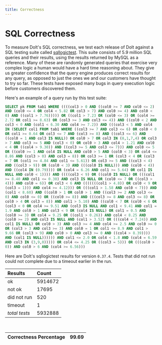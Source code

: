 ```yaml
---
title: Correctness
---
```


# SQL Correctness

To measure Dolt's SQL correctness, we test each release of Dolt
against a SQL testing suite called
[sqllogictest](https://github.com/dolthub/sqllogictest). This suite
consists of 5.9 million SQL queries and their results, using the
results returned by MySQL as a reference. Many of these are randomly
generated queries that exercise very complex logic a human would have
a hard time reasoning about. They give us greater confidence that the
query engine produces correct results for any query, as opposed to
just the ones we and our customers have thought to try so far. These
tests have exposed many bugs in query execution logic before customers
discovered them.

Here's an example of a query run by this test suite:

```sql
SELECT pk FROM tab1 WHERE ((((col3 > 0 AND ((col0 >= 7 AND col0 <= 2)
AND (col0 <= 4 OR col4 < 5.82 OR col3 > 7) AND col0 >= 4) AND col0 <
0) AND ((col1 > 7.76))))) OR ((col1 > 7.23 OR (col0 <= 3) OR (col4 >=
2.72 OR col1 >= 8.63) OR (col3 >= 3 AND col3 <= 4)) AND ((col0 < 2 AND
col3 < 0 AND (col1 < 6.30 AND col4 >= 7.2)) AND (((col3 < 5 AND col4
IN (SELECT col1 FROM tab1 WHERE ((col3 >= 7 AND col3 <= 6) OR col0 < 0
OR col1 >= 0.64 OR col3 <= 7 AND (col3 >= 8) AND ((col3 <= 6) AND
((col0 = 1 AND col3 IS NULL)) OR col0 > 7 OR col3 IN (8,1,7,4) OR col3
> 7 AND col3 >= 5 AND (col3 < 0) OR col0 > 3 AND col4 > 1.21 AND col0
< 4 OR ((col4 > 9.30)) AND ((col3 >= 5 AND col3 <= 7))) AND col0 <= 5
OR ((col0 >= 1 AND col4 IS NULL AND col0 > 5 AND (col0 < 3) OR col4 <=
8.86 AND (col3 > 0) AND col3 = 8)) OR col3 >= 1 OR (col3 < 4 OR (col3
= 7 OR (col1 >= 4.84 AND col1 <= 5.61)) OR col3 >= 5 AND ((col3 < 4)
AND ((col3 > 9)) OR (col0 < 3) AND (((col0 IS NULL))) AND (col0 < 4))
AND ((col4 IN (0.79)))) OR (col4 = 6.26 AND col1 >= 5.64) OR col1 IS
NULL AND col0 < 1)))) AND ((((col3 < 9) OR ((col0 IS NULL) OR (((col1
>= 8.40 AND col1 <= 0.30) AND col3 IS NULL OR (col0 <= 7 OR ((col3 >
4))) AND col0 = 6)) OR col3 < 6 AND (((((((col1 > 4.8)) OR col0 < 9 OR
(col3 = 1))) AND col4 >= 4.12))) OR (((col1 > 1.58 AND col0 < 7))) AND
(col1 < 8.60) AND ((col0 > 1 OR col0 > 1 AND ((col3 >= 2 AND col3 <=
0) AND col0 <= 0) OR ((col0 >= 8)) AND (((col3 >= 8 AND col3 <= 8) OR
col0 > 4 OR col3 = 8)) AND col1 > 5.10) AND ((col0 < 7 OR (col0 < 6 OR
(col3 < 0 OR col4 >= 9.51 AND (col3 IS NULL AND col1 < 9.41 AND col1 =
1.9 AND col0 > 1 AND col3 < 9 OR (col4 IS NULL) OR col1 = 0.5 AND
(col0 >= 3) OR col4 = 9.25 OR ((col1 > 0.26)) AND col4 < 8.25 AND
(col0 >= 2) AND col3 IS NULL AND (col1 > 3.52) OR (((col4 < 7.24)) AND
col1 IS NULL) OR col0 > 3) AND col3 >= 4 AND col4 >= 2.5 AND col0 >= 0
OR (col3 > 3 AND col3 >= 3) AND col0 = 1 OR col1 <= 8.9 AND col1 >
9.66 OR (col3 > 9) AND col0 > 0 AND col3 >= 0 AND ((col4 > 8.39))))
AND (col1 IS NULL)))))) AND col1 <= 2.0 OR col4 < 1.8 AND (col4 = 6.59
AND col3 IN (3,9,0))))) OR col4 <= 4.25 OR ((col3 = 5))) OR (((col0 >
0)) AND col0 > 6 AND (col4 >= 6.56)))
```

Here are Dolt's sqllogictest results for version `0.37.4`.  Tests that
did not run could not complete due to a timeout earlier in the run.

| Results | Count |
| :--- | :--- |
| ok | 5914672 |
| not ok | 17695 |
| did not run | 520 |
| timeout | 1 |
| _total_ _tests_ | 5932888 |
<br/>

| Correctness Percentage | 99.69 |
| :--- | :--- |
<br/>
